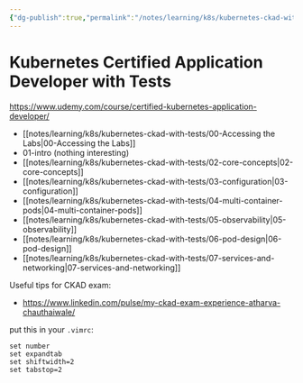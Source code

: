 ```yaml
---
{"dg-publish":true,"permalink":"/notes/learning/k8s/kubernetes-ckad-with-tests/ckad-udemy-course/","dgHomeLink":true,"dgPassFrontmatter":false,"dgShowBacklinks":true,"dgShowLocalGraph":false}
---
```


# Kubernetes Certified Application Developer with Tests

<https://www.udemy.com/course/certified-kubernetes-application-developer/>

- [[notes/learning/k8s/kubernetes-ckad-with-tests/00-Accessing the Labs|00-Accessing the Labs]]
- 01-intro (nothing interesting)
- [[notes/learning/k8s/kubernetes-ckad-with-tests/02-core-concepts|02-core-concepts]]
- [[notes/learning/k8s/kubernetes-ckad-with-tests/03-configuration|03-configuration]]
- [[notes/learning/k8s/kubernetes-ckad-with-tests/04-multi-container-pods|04-multi-container-pods]]
- [[notes/learning/k8s/kubernetes-ckad-with-tests/05-observability|05-observability]]
- [[notes/learning/k8s/kubernetes-ckad-with-tests/06-pod-design|06-pod-design]]
- [[notes/learning/k8s/kubernetes-ckad-with-tests/07-services-and-networking|07-services-and-networking]]



Useful tips for CKAD exam:

- <https://www.linkedin.com/pulse/my-ckad-exam-experience-atharva-chauthaiwale/>

put this in your `.vimrc`:
```
set number
set expandtab
set shiftwidth=2
set tabstop=2
```